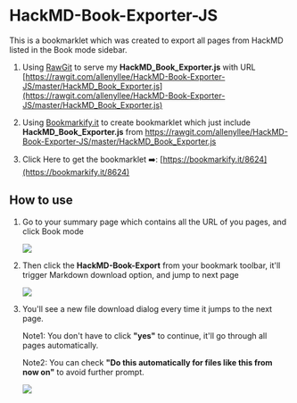 # HackMD-Book-Exporter-JS

This is a bookmarklet which was created to export all pages from HackMD listed in the Book mode sidebar. 


1. Using [RawGit](https://rawgit.com/) to serve my __HackMD_Book_Exporter.js__ with URL 
[https://rawgit.com/allenyllee/HackMD-Book-Exporter-JS/master/HackMD_Book_Exporter.js](https://rawgit.com/allenyllee/HackMD-Book-Exporter-JS/master/HackMD_Book_Exporter.js)

2. Using [Bookmarkify.it](https://bookmarkify.it/) to create bookmarklet which just include __HackMD_Book_Exporter.js__ from https://rawgit.com/allenyllee/HackMD-Book-Exporter-JS/master/HackMD_Book_Exporter.js 

3. Click Here to get the bookmarklet ➡️: [https://bookmarkify.it/8624](https://bookmarkify.it/8624)

## How to use

1. Go to your summary page which contains all the URL of you pages, and click Book mode

    ![](https://screenshotscdn.firefoxusercontent.com/images/f5a9cbd3-1014-4388-83f2-0095c609e6c1.png)

2. Then click the __HackMD-Book-Export__ from your bookmark toolbar, it'll trigger Markdown download option, and jump to next page

    ![](https://screenshotscdn.firefoxusercontent.com/images/2d488a62-06f5-4b6c-8fb3-7746dd069c15.png)

3. You'll see a new file download dialog every time it jumps to the next page. 

    Note1: You don't have to click __"yes"__ to continue, it'll go through all pages automatically.
    
    Note2: You can check __"Do this automatically for files like this from now on"__ to avoid further prompt.

    ![](https://screenshotscdn.firefoxusercontent.com/images/2acadd2f-bf6e-44d8-ba5f-62856d05bce8.png)

